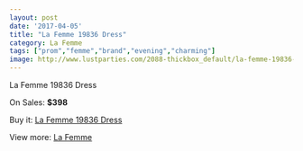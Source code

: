 ```yaml
---
layout: post
date: '2017-04-05'
title: "La Femme 19836 Dress"
category: La Femme
tags: ["prom","femme","brand","evening","charming"]
image: http://www.lustparties.com/2088-thickbox_default/la-femme-19836-dress.jpg
---
```

La Femme 19836 Dress

On Sales: **$398**
<a href="https://www.lustparties.com/en/la-femme/667-la-femme-19836-dress.html"><amp-img layout="responsive" width="600" height="600" src="//www.lustparties.com/2088-thickbox_default/la-femme-19836-dress.jpg" alt="La Femme 19836 Dress 0" /></a>
<a href="https://www.lustparties.com/en/la-femme/667-la-femme-19836-dress.html"><amp-img layout="responsive" width="600" height="600" src="//www.lustparties.com/2090-thickbox_default/la-femme-19836-dress.jpg" alt="La Femme 19836 Dress 1" /></a>
<a href="https://www.lustparties.com/en/la-femme/667-la-femme-19836-dress.html"><amp-img layout="responsive" width="600" height="600" src="//www.lustparties.com/2089-thickbox_default/la-femme-19836-dress.jpg" alt="La Femme 19836 Dress 2" /></a>

Buy it: [La Femme 19836 Dress](https://www.lustparties.com/en/la-femme/667-la-femme-19836-dress.html "La Femme 19836 Dress")

View more: [La Femme](https://www.lustparties.com/en/4-la-femme "La Femme")